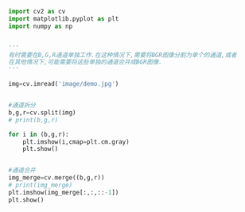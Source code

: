 
<BlogInfo id="1045" title="7.图像通道的拆分与合并" author="白日梦想猿" pv=0 read_times=0 pre_cost_time="0分19秒" category="图像处理" tag_list="['图像处理']" create_time="2021.08.09 11:16:51" update_time="2021.08.09 11:22:19" />

```python
import cv2 as cv
import matplotlib.pyplot as plt
import numpy as np


'''
有时需要在B,G,R通道单独工作.在这种情况下,需要将BGR图像分割为单个的通道,或者
在其他情况下,可能需要将这些单独的通道合并成BGR图像.
'''

img=cv.imread('image/demo.jpg')


#通道拆分
b,g,r=cv.split(img)
# print(b,g,r)

for i in (b,g,r):
    plt.imshow(i,cmap=plt.cm.gray)
    plt.show()


#通道合并
img_merge=cv.merge((b,g,r))
# print(img_merge)
plt.imshow(img_merge[:,:,::-1])
plt.show()
```
